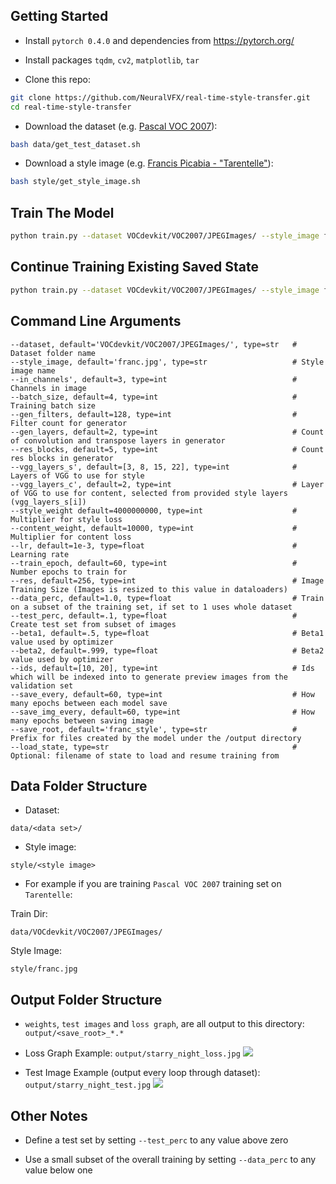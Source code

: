 
## Getting Started
- Install `pytorch 0.4.0` and dependencies from https://pytorch.org/
- Install packages `tqdm`, `cv2`, `matplotlib`, `tar`

- Clone this repo:
```bash
git clone https://github.com/NeuralVFX/real-time-style-transfer.git
cd real-time-style-transfer
```
- Download the dataset (e.g. [Pascal VOC 2007](http://pjreddie.com/media/files/VOCtrainval_06-Nov-2007.tar)):
```bash
bash data/get_test_dataset.sh
```
- Download a style image (e.g. [Francis Picabia - "Tarentelle"](https://en.wikipedia.org/wiki/Abstract_art#/media/File:Francis_Picabia,_1912,_Tarentelle,_oil_on_canvas,_73.6_x_92.1_cm,_Museum_of_Modern_Art,_New_York.jpg)):
```bash
bash style/get_style_image.sh
```

## Train The Model
```bash
python train.py --dataset VOCdevkit/VOC2007/JPEGImages/ --style_image franc.jpg --train_epoch 100  --save_root starry_night
```

## Continue Training Existing Saved State
```bash
python train.py --dataset VOCdevkit/VOC2007/JPEGImages/ --style_image franc.jpg --train_epoch 100  --save_root starry_night  --load_state output/starry_night_3.json
```

## Command Line Arguments
```
--dataset, default='VOCdevkit/VOC2007/JPEGImages/', type=str   # Dataset folder name
--style_image, default='franc.jpg', type=str                   # Style image name
--in_channels', default=3, type=int                            # Channels in image
--batch_size, default=4, type=int                              # Training batch size
--gen_filters, default=128, type=int                           # Filter count for generator
--gen_layers, default=2, type=int                              # Count of convolution and transpose layers in generator
--res_blocks, default=5, type=int                              # Count res blocks in generator
--vgg_layers_s', default=[3, 8, 15, 22], type=int              # Layers of VGG to use for style
--vgg_layers_c', default=2, type=int                           # Layer of VGG to use for content, selected from provided style layers (vgg_layers_s[i])
--style_weight default=4000000000, type=int                    # Multiplier for style loss
--content_weight, default=10000, type=int                      # Multiplier for content loss
--lr, default=1e-3, type=float                                 # Learning rate
--train_epoch, default=60, type=int                            # Number epochs to train for
--res, default=256, type=int                                   # Image Training Size (Images is resized to this value in dataloaders)
--data_perc, default=1.0, type=float                           # Train on a subset of the training set, if set to 1 uses whole dataset
--test_perc, default=.1, type=float                            # Create test set from subset of images
--beta1, default=.5, type=float                                # Beta1 value used by optimizer
--beta2, default=.999, type=float                              # Beta2 value used by optimizer
--ids, default=[10, 20], type=int                              # Ids which will be indexed into to generate preview images from the validation set
--save_every, default=60, type=int                             # How many epochs between each model save
--save_img_every, default=60, type=int                         # How many epochs between saving image
--save_root, default='franc_style', type=str                   # Prefix for files created by the model under the /output directory
--load_state, type=str                                         # Optional: filename of state to load and resume training from
```

## Data Folder Structure

- Dataset:

`data/<data set>/`

- Style image:

`style/<style image>`

- For example if you are training `Pascal VOC 2007` training set on `Tarentelle`:

Train Dir:

`data/VOCdevkit/VOC2007/JPEGImages/`

Style Image:

`style/franc.jpg`

## Output Folder Structure

- `weights`, `test images` and `loss graph`, are all output to this directory: `output/<save_root>_*.*`

- Loss Graph Example: `output/starry_night_loss.jpg`
![](output/starry_night_loss.jpg)

- Test Image Example (output every loop through dataset): `output/starry_night_test.jpg`
![](output/starry_night_127_test.jpg)

## Other Notes

- Define a test set by setting `--test_perc` to any value above zero

- Use a small subset of the overall training by setting `--data_perc` to any value below one

